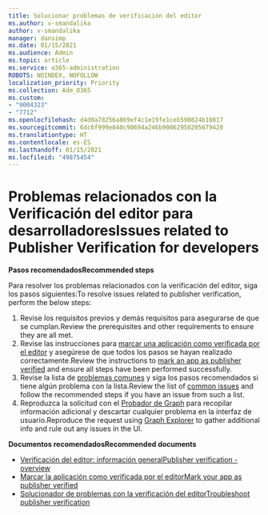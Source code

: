 ```yaml
---
title: Solucionar problemas de verificación del editor
ms.author: v-smandalika
author: v-smandalika
manager: dansimp
ms.date: 01/15/2021
ms.audience: Admin
ms.topic: article
ms.service: o365-administration
ROBOTS: NOINDEX, NOFOLLOW
localization_priority: Priority
ms.collection: Adm_O365
ms.custom:
- "9004323"
- "7712"
ms.openlocfilehash: d4d0a78256a869ef4c1e19fe1ceb590824b10817
ms.sourcegitcommit: 6dc6f999e840c90694a246b90062950205679420
ms.translationtype: HT
ms.contentlocale: es-ES
ms.lasthandoff: 01/15/2021
ms.locfileid: "49875454"
---
```

# <a name="issues-related-to-publisher-verification-for-developers"></a><span data-ttu-id="12ee0-102">Problemas relacionados con la Verificación del editor para desarrolladores</span><span class="sxs-lookup"><span data-stu-id="12ee0-102">Issues related to Publisher Verification for developers</span></span>

<span data-ttu-id="12ee0-103">**Pasos recomendados**</span><span class="sxs-lookup"><span data-stu-id="12ee0-103">**Recommended steps**</span></span> 

<span data-ttu-id="12ee0-104">Para resolver los problemas relacionados con la verificación del editor, siga los pasos siguientes:</span><span class="sxs-lookup"><span data-stu-id="12ee0-104">To resolve issues related to publisher verification, perform the below steps:</span></span>

1. <span data-ttu-id="12ee0-105">Revise los requisitos previos y demás requisitos para asegurarse de que se cumplan.</span><span class="sxs-lookup"><span data-stu-id="12ee0-105">Review the prerequisites and other requirements to ensure they are all met.</span></span>
2. <span data-ttu-id="12ee0-106">Revise las instrucciones para [marcar una aplicación como verificada por el editor](https://docs.microsoft.com/azure/active-directory/develop/mark-app-as-publisher-verified) y asegúrese de que todos los pasos se hayan realizado correctamente.</span><span class="sxs-lookup"><span data-stu-id="12ee0-106">Review the instructions to [mark an app as publisher verified](https://docs.microsoft.com/azure/active-directory/develop/mark-app-as-publisher-verified) and ensure all steps have been performed successfully.</span></span>
3. <span data-ttu-id="12ee0-107">Revise la lista de [problemas comunes](https://docs.microsoft.com/azure/active-directory/develop/troubleshoot-publisher-verification#common-issues) y siga los pasos recomendados si tiene algún problema con la lista.</span><span class="sxs-lookup"><span data-stu-id="12ee0-107">Review the list of [common issues](https://docs.microsoft.com/azure/active-directory/develop/troubleshoot-publisher-verification#common-issues) and follow the recommended steps if you have an issue from such a list.</span></span>
4. <span data-ttu-id="12ee0-108">Reproduzca la solicitud con el [Probador de Graph](https://docs.microsoft.com/azure/active-directory/develop/troubleshoot-publisher-verification#making-microsoft-graph-api-calls) para recopilar información adicional y descartar cualquier problema en la interfaz de usuario.</span><span class="sxs-lookup"><span data-stu-id="12ee0-108">Reproduce the request using [Graph Explorer](https://docs.microsoft.com/azure/active-directory/develop/troubleshoot-publisher-verification#making-microsoft-graph-api-calls) to gather additional info and rule out any issues in the UI.</span></span>

<span data-ttu-id="12ee0-109">**Documentos recomendados**</span><span class="sxs-lookup"><span data-stu-id="12ee0-109">**Recommended documents**</span></span>

- [<span data-ttu-id="12ee0-110">Verificación del editor: información general</span><span class="sxs-lookup"><span data-stu-id="12ee0-110">Publisher verification - overview</span></span>](https://docs.microsoft.com/azure/active-directory/develop/publisher-verification-overview) 
- [<span data-ttu-id="12ee0-111">Marcar la aplicación como verificada por el editor</span><span class="sxs-lookup"><span data-stu-id="12ee0-111">Mark your app as publisher verified</span></span>](https://docs.microsoft.com/azure/active-directory/develop/mark-app-as-publisher-verified) 
- [<span data-ttu-id="12ee0-112">Solucionador de problemas con la verificación del editor</span><span class="sxs-lookup"><span data-stu-id="12ee0-112">Troubleshoot publisher verification</span></span>](https://docs.microsoft.com/azure/active-directory/develop/troubleshoot-publisher-verification)

